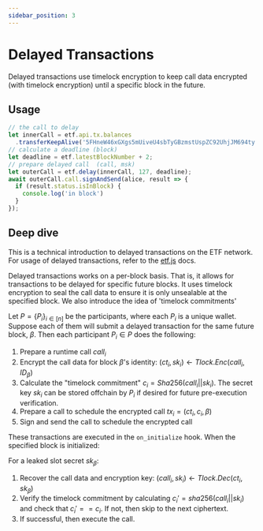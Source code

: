 ```yaml
---
sidebar_position: 3
---
```


# Delayed Transactions

Delayed transactions use timelock encryption to keep call data encrypted (with timelock encryption) until a specific block in the future.

## Usage

``` javascript
// the call to delay
let innerCall = etf.api.tx.balances
  .transferKeepAlive('5FHneW46xGXgs5mUiveU4sbTyGBzmstUspZC92UhjJM694ty', 100);
// calculate a deadline (block)
let deadline = etf.latestBlockNumber + 2;
// prepare delayed call  (call, msk)
let outerCall = etf.delay(innerCall, 127, deadline);
await outerCall.call.signAndSend(alice, result => {
  if (result.status.isInBlock) {
    console.log('in block')
  }
});
```
## Deep dive

This is a technical introduction to delayed transactions on the ETF network. For usage of delayed transactions, refer to the [etf.js](../build/etf_js.md) docs.

Delayed transactions works on a per-block basis. That is, it allows for transactions to be delayed for specific future blocks. It uses timelock encryption to seal the call data to ensure it is only unsealable at the specified block. We also introduce the idea of 'timelock commitments'

Let $P = \{P_i\}_{i \in [n]}$ be the participants, where each $P_i$ is a unique wallet. Suppose each of them will submit a delayed transaction for the same future block, $\beta$. Then each participant $P_i \in P$ does the following:

1. Prepare a runtime call $call_i$
2. Encrypt the call data for block $\beta$'s identity: $(ct_i, sk_i) \leftarrow Tlock.Enc(call_i, ID_\beta)$
3. Calculate the "timelock commitment" $c_i = Sha256(call_i || sk_i)$. The secret key $sk_i$ can be stored offchain by $P_i$ if desired for future pre-execution verification.
4. Prepare a call to schedule the encrypted call $tx_i = (ct_i, c_i, \beta)$
5. Sign and send the call to schedule the encrypted call

These transactions are executed in the `on_initialize` hook. When the specified block is initialized:

For a leaked slot secret $sk_\beta$:
1. Recover the call data and encryption key: $(call_i, sk_i) \leftarrow Tlock.Dec(ct_i, sk_\beta)$
2. Verify the timelock commitment by calculating $c_i' = sha256(call_i || sk_i)$ and check that $c_i' == c_i$. If not, then skip to the next ciphertext.
3. If successful, then execute the call.
